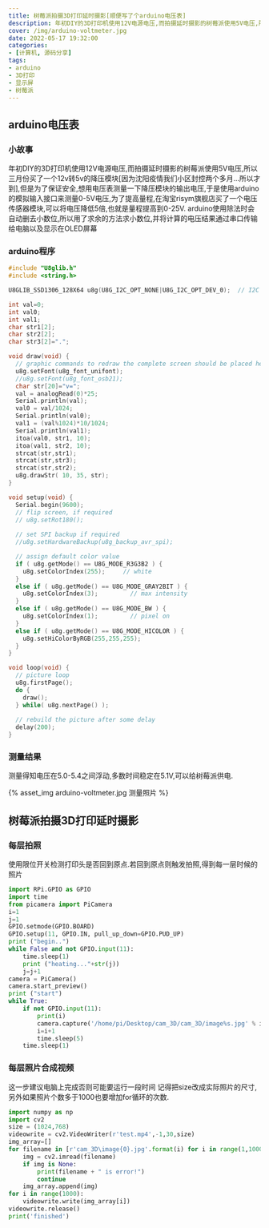 ```yaml
---
title: 树莓派拍摄3D打印延时摄影[顺便写了个arduino电压表]
description: 年初DIY的3D打印机使用12V电源电压,而拍摄延时摄影的树莓派使用5V电压,所以三月份买了一个12v转5v的降压模块,但是为了保证安全,想用电压表测量一下降压模块的输出电压,于是...
cover: /img/arduino-voltmeter.jpg
date: 2022-05-17 19:32:00
categories: 
- [计算机, 源码分享]
tags:
- arduino
- 3D打印
- 显示屏
- 树莓派
---
```

## arduino电压表
### 小故事
年初DIY的3D打印机使用12V电源电压,而拍摄延时摄影的树莓派使用5V电压,所以三月份买了一个12v转5v的降压模块[因为沈阳疫情我们小区封控两个多月...所以才到],但是为了保证安全,想用电压表测量一下降压模块的输出电压,于是使用arduino的模拟输入接口来测量0-5V电压,为了提高量程,在淘宝risym旗舰店买了一个电压传感器模块,可以将电压降低5倍,也就是量程提高到0-25V.
arduino使用除法时会自动删去小数位,所以用了求余的方法求小数位,并将计算的电压结果通过串口传输给电脑以及显示在OLED屏幕
### arduino程序

```c
#include "U8glib.h"
#include <string.h>

U8GLIB_SSD1306_128X64 u8g(U8G_I2C_OPT_NONE|U8G_I2C_OPT_DEV_0);	// I2C / TWI 

int val=0;
int val0;
int val1;
char str1[2];
char str2[2];
char str3[2]=".";

void draw(void) {
  // graphic commands to redraw the complete screen should be placed here  
  u8g.setFont(u8g_font_unifont);
  //u8g.setFont(u8g_font_osb21);
  char str[20]="v=";
  val = analogRead(0)*25;
  Serial.println(val); 
  val0 = val/1024;
  Serial.println(val0); 
  val1 = (val%1024)*10/1024;
  Serial.println(val1); 
  itoa(val0, str1, 10);
  itoa(val1, str2, 10);
  strcat(str,str1);
  strcat(str,str3);
  strcat(str,str2);
  u8g.drawStr( 10, 35, str);
}

void setup(void) {
  Serial.begin(9600);
  // flip screen, if required
  // u8g.setRot180();
  
  // set SPI backup if required
  //u8g.setHardwareBackup(u8g_backup_avr_spi);

  // assign default color value
  if ( u8g.getMode() == U8G_MODE_R3G3B2 ) {
    u8g.setColorIndex(255);     // white
  }
  else if ( u8g.getMode() == U8G_MODE_GRAY2BIT ) {
    u8g.setColorIndex(3);         // max intensity
  }
  else if ( u8g.getMode() == U8G_MODE_BW ) {
    u8g.setColorIndex(1);         // pixel on
  }
  else if ( u8g.getMode() == U8G_MODE_HICOLOR ) {
    u8g.setHiColorByRGB(255,255,255);
  }
}

void loop(void) {
  // picture loop
  u8g.firstPage();  
  do {
    draw();
  } while( u8g.nextPage() );
  
  // rebuild the picture after some delay
  delay(200);
}
```
### 测量结果
测量得知电压在5.0-5.4之间浮动,多数时间稳定在5.1V,可以给树莓派供电.

{% asset_img arduino-voltmeter.jpg 测量照片 %}

## 树莓派拍摄3D打印延时摄影
### 每层拍照
使用限位开关检测打印头是否回到原点.若回到原点则触发拍照,得到每一层时候的照片

```python
import RPi.GPIO as GPIO
import time
from picamera import PiCamera
i=1
j=1
GPIO.setmode(GPIO.BOARD) 
GPIO.setup(11, GPIO.IN, pull_up_down=GPIO.PUD_UP)
print ("begin..")
while False and not GPIO.input(11):
    time.sleep(1)
    print ("heating..."+str(j))
    j=j+1
camera = PiCamera()
camera.start_preview()
print ("start")
while True:
    if not GPIO.input(11):
        print(i)
        camera.capture('/home/pi/Desktop/cam_3D/cam_3D/image%s.jpg' % i)
        i=i+1
        time.sleep(5)
    time.sleep(1)
```
### 每层照片合成视频
这一步建议电脑上完成否则可能要运行一段时间
记得把size改成实际照片的尺寸,另外如果照片个数多于1000也要增加for循环的次数.
```python
import numpy as np
import cv2
size = (1024,768)
videowrite = cv2.VideoWriter(r'test.mp4',-1,30,size)
img_array=[]
for filename in [r'cam_3D\image{0}.jpg'.format(i) for i in range(1,1000)]:
    img = cv2.imread(filename)
    if img is None:
        print(filename + " is error!")
        continue
    img_array.append(img)
for i in range(1000):
    videowrite.write(img_array[i])
videowrite.release()
print('finished')
```